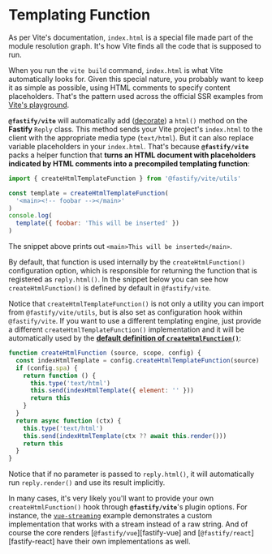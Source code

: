 <!--@include: ./parts/links.md-->
<!--@include: ./parts/notice.md-->

# Templating Function

As per Vite's documentation, `index.html` is a special file made part of the module resolution graph. It's how Vite finds all the code that is supposed to run.

When you run the `vite build` command, `index.html` is what Vite automatically looks for. Given this special nature, you probably want to keep it as simple as possible, using HTML comments to specify content placeholders. That's the pattern used across the official SSR examples from [Vite's playground](https://github.com/vitejs/vite/tree/main/packages/playground).

**`@fastify/vite`** will automatically add ([decorate](https://fastify.dev/docs/latest/Reference/Decorators/)) a `html()` method on the **Fastify** `Reply` class. This method sends your Vite project's `index.html` to the client with the appropriate media type (`text/html`). But it can also replace variable placeholders in your `index.html`. That's because **`@fastify/vite`** packs a helper function that **turns an HTML document with placeholders indicated by HTML comments into a precompiled templating function**:

```js
import { createHtmlTemplateFunction } from '@fastify/vite/utils'

const template = createHtmlTemplateFunction(
  '<main><!-- foobar --></main>'
)
console.log(
  template({ foobar: 'This will be inserted' })
)
```

The snippet above prints out `<main>This will be inserted</main>`.

By default, that function is used internally by the `createHtmlFunction()` configuration option, which is responsible for returning the function that is registered as `reply.html()`. In the snippet below you can see how `createHtmlFunction()` is defined by default in `@fastify/vite`.

Notice that `createHtmlTemplateFunction()` is not only a utility you can import from `@fastify/vite/utils`, but is also set as configuration hook within `@fastify/vite`. If you want to use a different templating engine, just provide a different `createHtmlTemplateFunction()` implementation and it will be automatically used by the [**default definition of `createHtmlFunction()`**](https://github.com/fastify/fastify-vite/blob/dev/packages/fastify-vite/config.js#L58):

```js
function createHtmlFunction (source, scope, config) {
  const indexHtmlTemplate = config.createHtmlTemplateFunction(source)
  if (config.spa) {
    return function () {
      this.type('text/html')
      this.send(indexHtmlTemplate({ element: '' }))
      return this
    }
  }
  return async function (ctx) {
    this.type('text/html')
    this.send(indexHtmlTemplate(ctx ?? await this.render()))
    return this
  }
}
```

Notice that if no parameter is passed to `reply.html()`, it will automatically run `reply.render()` and use its result implicitly.

In many cases, it's very likely you'll want to provide your own `createHtmlFunction()` hook through **`@fastify/vite`**'s plugin options. For instance, the [`vue-streaming`](https://github.com/fastify/fastify-vite/tree/dev/examples/vue-streaming) example demonstrates a custom implementation that works with a stream instead of a raw string. And of course the core renders [`@fastify/vue`][fastify-vue] and [`@fastify/react`][fastify-react] have their own implementations as well.
